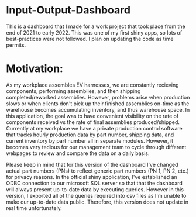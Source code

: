 # Input-Output-Dashboard

This is a dashboard that I made for a work project that took place from the end of 2021 to early 2022. This was one of my first shiny apps, so lots of best-practices were not followed. I plan on updating the code as time permits. 

# Motivation: 

As my workplace assembles EV harnesses, we are constantly recieving components, performing assemblies, and then shipping completed/reworked assemblies. However, problems arise when production slows or when clients don't pick up their finished assemblies on-time as the warehouse becomes accumulating inventory, and thus warehouse space. In this application, the goal was to have convenient visibility on the rate of components received vs the rate of final assemblies produced/shipped. Currently at my workplace we have a private production control software that tracks hourly production data by part number, shipping data, and current inventory by part number all in separate modules. However, it becomes very tedious for our management team to cycle through different webpages to review and compare the data on a daily basis. 

Please keep in mind that for this version of the dashboard I've changed actual part numbers (PNs) to reflect generic part numbers (PN 1, PN 2, etc.) for privacy reasons. In the official shiny application, I've established an ODBC connection to our microsoft SQL server so that that the dashboard will always present up-to-date data by executing queries. However in this version, I exported all of the queries required into csv files as I'm unable to make our up-to-date data public. Therefore, this version does not update in real time unfortunately. 
